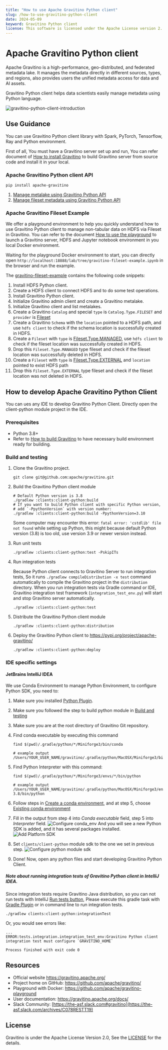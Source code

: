 ```yaml
---
title: "How to use Apache Gravitino Python client"
slug: /how-to-use-gravitino-python-client
date: 2024-05-09
keyword: Gravitino Python client
license: This software is licensed under the Apache License version 2.
---
```

# Apache Gravitino Python client

Apache Gravitino is a high-performance, geo-distributed, and federated metadata lake.
It manages the metadata directly in different sources, types, and regions, also provides users
the unified metadata access for data and AI assets.

Gravitino Python client helps data scientists easily manage metadata using Python language.

![gravitino-python-client-introduction](./assets/gravitino-python-client-introduction.png)

## Use Guidance

You can use Gravitino Python client library with Spark, PyTorch, Tensorflow, Ray and Python environment.

First of all, You must have a Gravitino server set up and run, You can refer document of
[How to install Gravitino](./how-to-install.md) to build Gravitino server from source code and
install it in your local.

### Apache Gravitino Python client API

```shell
pip install apache-gravitino
```

1. [Manage metalake using Gravitino Python API](./manage-metalake-using-gravitino.md?language=python)
2. [Manage fileset metadata using Gravitino Python API](./manage-fileset-metadata-using-gravitino.md?language=python)

### Apache Gravitino Fileset Example

We offer a playground environment to help you quickly understand how to use Gravitino Python
client to manage non-tabular data on HDFS via Fileset in Gravitino. You can refer to the
document [How to use the playground](./how-to-use-the-playground.md)
to launch a Gravitino server, HDFS and Jupyter notebook environment in you local Docker environment.

Waiting for the playground Docker environment to start, you can directly open
`http://localhost:18888/lab/tree/gravitino-fileset-example.ipynb` in the browser and run the example.

The [gravitino-fileset-example](https://github.com/apache/gravitino-playground/blob/main/init/jupyter/gravitino-fileset-example.ipynb)
contains the following code snippets:

1. Install HDFS Python client.
2. Create a HDFS client to connect HDFS and to do some test operations.
3. Install Gravitino Python client.
4. Initialize Gravitino admin client and create a Gravitino metalake.
5. Initialize Gravitino client and list metalakes.
6. Create a Gravitino `Catalog` and special `type` is `Catalog.Type.FILESET` and `provider` is
   [Fileset](./fileset-catalog.md)
7. Create a Gravitino `Schema` with the `location` pointed to a HDFS path, and use `hdfs client` to
   check if the schema location is successfully created in HDFS.
8. Create a `Fileset` with `type` is [Fileset.Type.MANAGED](./manage-fileset-metadata-using-gravitino.md#fileset-operations),
   use `hdfs client` to check if the fileset location was successfully created in HDFS.
9. Drop this `Fileset.Type.MANAGED` type fileset and check if the fileset location was
   successfully deleted in HDFS.
10. Create a `Fileset` with `type` is [Fileset.Type.EXTERNAL](./manage-fileset-metadata-using-gravitino.md#fileset-operations)
    and `location` pointed to exist HDFS path
11. Drop this `Fileset.Type.EXTERNAL` type fileset and check if the fileset location was
    not deleted in HDFS.

## How to develop Apache Gravitino Python Client

You can ues any IDE to develop Gravitino Python Client. Directly open the client-python module project in the IDE.

### Prerequisites

+ Python 3.8+
+ Refer to [How to build Gravitino](./how-to-build.md#prerequisites) to have necessary build
  environment ready for building.

### Build and testing

1. Clone the Gravitino project.

    ```shell
    git clone git@github.com:apache/gravitino.git
    ```

2. Build the Gravitino Python client module

    ```shell
    # Default Python version is 3.8
    ./gradlew :clients:client-python:build
    # If you want to build Python client with specific Python version,
    # add `-PpythonVersion` with version number:
    ./gradlew :clients:client-python:build -PpythonVersion=3.10
    ```
   Some computer may encounter this error: `fatal error: 'cstdlib' file not found` while setting up Python,
   this might because default Python version (3.8) is too
   old, use version 3.9 or newer version instead.
 
3. Run unit tests

    ```shell
    ./gradlew :clients:client-python:test -PskipITs
    ```

4. Run integration tests

   Because Python client connects to Gravitino Server to run integration tests,
   So it runs `./gradlew compileDistribution -x test` command automatically to compile the
   Gravitino project in the `distribution` directory. When you run integration tests via Gradle
   command or IDE, Gravitino integration test framework (`integration_test_env.py`)
   will start and stop Gravitino server automatically.

    ```shell
    ./gradlew :clients:client-python:test
    ```

5. Distribute the Gravitino Python client module

    ```shell
    ./gradlew :clients:client-python:distribution
    ```

6. Deploy the Gravitino Python client to https://pypi.org/project/apache-gravitino/

    ```shell
    ./gradlew :clients:client-python:deploy
    ```
   
### IDE specific settings

#### JetBrains IntelliJ IDEA

We use Conda Environment to manage Python Environment, to configure Python
SDK, you need to:

1. Make sure you installed [Python Plugin](https://plugins.jetbrains.com/plugin/631-python).
2. Make sure you followed the step to build python module in [Build and testing](#build-and-testing)
3. Make sure you are at the root directory of Gravitino Git repository. 
4. Find conda executable by executing this command

   ```shell
   find $(pwd)/.gradle/python/*/Miniforge3/bin/conda
   
   # example output
   /Users/YOUR_USER_NAME/gravitino/.gradle/python/MacOSX/Miniforge3/bin/conda
   ```

5. Find Python Interpreter with this command:

   ```shell
   find $(pwd)/.gradle/python/*/Miniforge3/envs/*/bin/python
   
   # example output
   /Users/YOUR_USER_NAME/gravitino/.gradle/python/MacOSX/Miniforge3/envs/python-3.8/bin/python
   ```

6. Follow steps in [Create a conda environment](https://www.jetbrains.com/help/idea/configuring-python-sdk.html#gdizlj_44), 
and at step 5, choose [Existing conda environment](https://www.jetbrains.com/help/idea/configuring-python-sdk.html#existing-conda-environment)

7. Fill in the output from step 4 into *Conda executable* field, step 5 into *Interpreter* field.
![Configure conda_env](./assets/configure-conda-env.png)
And you will see a new Python SDK is added, and it has several packages installed.
![Add Platform SDK](./assets/add-platform-sdk.png)

8. Set `clients/client-python` module sdk to the one we set in previous step.
![Configure python module sdk](./assets/configure-python-module-sdk.png)

9. Done! Now, open any python files and start developing Gravitino Python Client.

##### Note about running integration tests of Gravitino Python client in IntelliJ IDEA.

Since integration tests require Gravitino Java distribution, so you can not run tests with IntelliJ
[Run tests button](https://www.jetbrains.com/help/idea/performing-tests.html),
Please execute this gradle task with [Gradle Plugin](https://plugins.jetbrains.com/docs/intellij/tools-intellij-platform-gradle-plugin.html)
or in command line to run integration tests.

```shell
./gradlew clients:client-python:integrationTest
```

Or, you would see errors like:

```shell
...
ERROR:tests.integration.integration_test_env:Gravitino Python client integration test must configure `GRAVITINO_HOME`

Process finished with exit code 0
```

## Resources

+ Official website https://gravitino.apache.org/
+ Project home on GitHub: https://github.com/apache/gravitino/
+ Playground with Docker: https://github.com/apache/gravitino-playground
+ User documentation: https://gravitino.apache.org/docs/
+ Slack Community: [https://the-asf.slack.com#gravitino](https://the-asf.slack.com/archives/C078RESTT19)

## License

Gravitino is under the Apache License Version 2.0, See the [LICENSE](https://github.com/apache/gravitino/blob/main/LICENSE) for the details.

